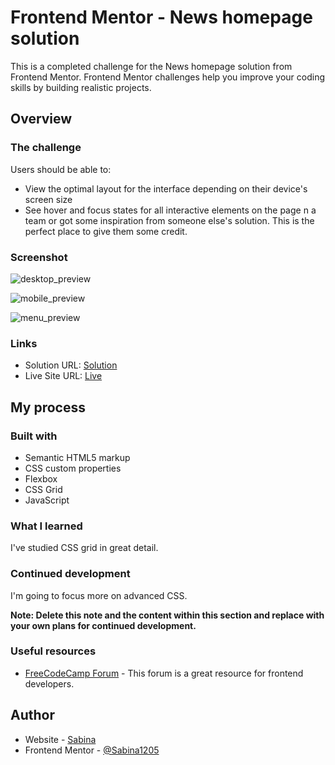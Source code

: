 # Frontend Mentor - News homepage solution

This is a completed challenge for the News homepage solution from Frontend Mentor. Frontend Mentor challenges help you improve your coding skills by building realistic projects.

## Overview

### The challenge

Users should be able to:

- View the optimal layout for the interface depending on their device's screen size
- See hover and focus states for all interactive elements on the page
  n a team or got some inspiration from someone else's solution. This is the perfect place to give them some credit.

### Screenshot

![desktop_preview](https://github.com/Sabina1205/Frontend-mentor-challenges-3/assets/96692767/76300bd8-64e1-456d-90d6-105b56098219)

![mobile_preview](https://github.com/Sabina1205/Frontend-mentor-challenges-3/assets/96692767/72f4122a-d9e6-4ea4-8608-60473c58aaea)

![menu_preview](https://github.com/Sabina1205/Frontend-mentor-challenges-3/assets/96692767/60a44a64-e7d7-4f49-8889-2d3095b696b2)

### Links

- Solution URL: [Solution](https://github.com/Sabina1205/Frontend-mentor-challenges-3/tree/main/news-homepage-main)
- Live Site URL: [Live]()

## My process

### Built with

- Semantic HTML5 markup
- CSS custom properties
- Flexbox
- CSS Grid
- JavaScript

### What I learned

I've studied CSS grid in great detail.

### Continued development

I'm going to focus more on advanced CSS.

**Note: Delete this note and the content within this section and replace with your own plans for continued development.**

### Useful resources

- [FreeCodeCamp Forum](https://forum.freecodecamp.org/) - This forum is a great resource for frontend developers.

## Author

- Website - [Sabina](https://sabina1205.github.io/personal-website/)
- Frontend Mentor - [@Sabina1205](https://www.frontendmentor.io/home)
